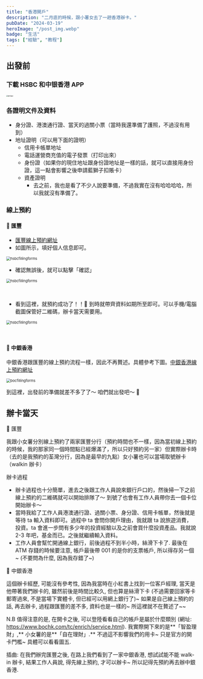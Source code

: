 ```yaml
---
title: "香港開戶"
description: "二月底的時候，跟小薯女去了一趟香港辦卡。"
pubDate: "2024-03-19"
heroImage: "/post_img.webp"
badge: "生活"
tags: ["經驗", "教程"]
---
```


## 出發前

### 下載 HSBC 和中银香港 APP

<div>
  <img src="https://ik.imagekit.io/morningstarL/hk%E8%BE%A6%E5%8D%A1/IMG_2118.JPG?updatedAt=1710825479461" alt="图片描述" style="zoom:25%;"/>
</div>

### 各證明文件及資料

- 身分證、港澳通行證、當天的過關小票（當時我還準備了護照，不過沒有用到）
- 地址證明（可以用下面的證明）
  - 信用卡帳單地址
  - 電話運營商充值的電子發票（打印出來）
  - 身份證（如果你的現住地址跟身份證地址是一樣的話，就可以直接用身份證，這一點會影響之後申請藍獅子扣賬卡）
  - 資產證明
    - 去之前，我也是看了不少人說要準備，不過我實在沒有哈哈哈哈，所以我就沒有準備了。

### 線上預約

#### 🥔 匯豐

- [匯豐線上預約網址](https://www.eticketing.hsbc.com.hk/Booking/Index/TC)
- 如圖所示，填好個人信息即可。

<img src="https://ik.imagekit.io/morningstarL/hk%E8%BE%A6%E5%8D%A1/IMG_2113.JPG?updatedAt=1710825479465" alt="hsbcfillingforms" title="hsbc1" style="zoom:67%;" />

- 確認無誤後，就可以點擊「確認」

<img src="https://ik.imagekit.io/morningstarL/hk%E8%BE%A6%E5%8D%A1/IMG_2115.JPG?updatedAt=1710825479407" alt="hsbcfillingforms" title="hsbc2" style="zoom:67%;" />

**<br>**

- 看到這裡，就預約成功了！！🎉 到時就帶齊資料如期所至即可。可以手機/電腦截圖保管好二維碼，辦卡當天需要用。

<img src="https://ik.imagekit.io/morningstarL/hk%E8%BE%A6%E5%8D%A1/IMG_2114.JPG?updatedAt=1710825479329" alt="hsbcfillingforms" title="hsbc3" style="zoom:67%;"/>

**<br>**

#### 🥔 中銀香港

中銀香港跟匯豐的線上預約流程一樣，因此不再贅述。具體參考下圖。[中銀香港線上預約網址](https://www.bochk.com/tc/contact/online/hkpaccountopen.html)

<img src="https://ik.imagekit.io/morningstarL/hk%E8%BE%A6%E5%8D%A1/IMG_2116.JPG?updatedAt=1710825479456" alt="bocfillingforms" title="boc1" style="zoom:67%;"/>

到這裡，出發前的準備就差不多了了～ 咱們就出發吧～ 🙋

## 辦卡當天

🌟 匯豐

我跟小女薯分別線上預約了兩家匯豐分行（預約時間也不一樣，因為當初線上預約的時候，我的那家同一個時間點已經爆滿了，所以只好預約另一家）但實際辦卡時（去的是我預約的荃灣分行，因為是最早的九點）女小薯也可以當場取號辦卡（walkin 辦卡）

辦卡過程

- 辦卡過程也十分簡單，進去之後跟工作人員說來銀行戶口的，然後掃一下之前線上預約的二維碼就可以開始排隊了～ 到號了也會有工作人員帶你去一個卡位開始辦卡～
- 當時我給了工作人員港澳通行證、過關小票、身分證、信用卡帳單，然後就是等待 ta 輸入資料即可。過程中 ta 會問你開戶理由，我就跟 ta 說旅遊消費，投資。ta 會進一步問有多少年的投資經驗以及之前會買什麼投資產品。我就說 2-3 年吧，基金而已。之後就繼續輸入資料。
- 工作人員會幫忙開通線上銀行，前後過程不到半小時，絲滑下卡了. 最後在 ATM 存錢的時候要注意, 帳戶最後帶 001 的是你的支票帳戶, 所以得存另一個~ (不要問為什麼, 因為我存錯了~)

🌟 中銀香港

這個辦卡經歷, 可能沒有參考性, 因為我當時在小紅書上找到一位客戶經理, 當天是他帶著我們辦卡的, 雖然前後是時間比較久, 但也算是絲滑下卡 (不過需要回家等卡郵寄過來, 不是當場下實體卡, 但已經可以用網上銀行了)~ 如果是自己線上預約的話, 再去辦卡, 過程跟匯豐的差不多, 資料也是一樣的~ 所這裡就不在贅述了~~

N.B 值得注意的是, 在開卡之後, 可以登陸看看自己的帳戶是屬於什麼類別 (網址: https://www.bochk.com/tc/enrich/service.html). 我實際開下來的是**「智盈理財」,** 小女薯的是**「自在理財」.** 不過這不影響我們的用卡~ 只是官方的開卡門檻~ 具體可以看看圖五.

插曲: 在我們辦完匯豐之後, 在路上我們看到了一家中銀香港, 想試試能不能 walk-in 辦卡, 結果工作人員說, 得先線上預約, 才可以辦卡~ 所以記得先預約再去辦中銀香港.
